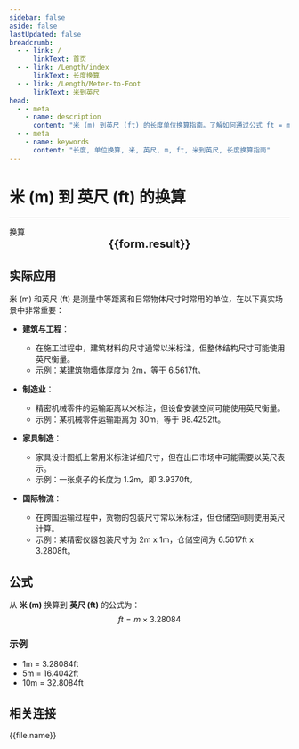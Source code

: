 ```yaml
---
sidebar: false
aside: false
lastUpdated: false
breadcrumb:
  - - link: /
      linkText: 首页
  - - link: /Length/index
      linkText: 长度换算
  - - link: /Length/Meter-to-Foot
      linkText: 米到英尺
head:
  - - meta
    - name: description
      content: "米 (m) 到英尺 (ft) 的长度单位换算指南。了解如何通过公式 ft = m × 3.28084 换算为英尺。"
  - - meta
    - name: keywords
      content: "长度, 单位换算, 米, 英尺, m, ft, 米到英尺, 长度换算指南"
---
```

# 米 (m) 到 英尺 (ft) 的换算
---
<script setup>
import { onMounted, reactive, inject, ref } from 'vue'
import { NButton, NForm, NFormItem, NInput, NInputNumber, NSelect, NCard, useMessage,NGrid ,NGi } from 'naive-ui'
import { defineClientComponent } from 'vitepress'
import { Length } from '../../files';

const convert = inject('convert')

const form = reactive({
  number: null,
  result: '',
})

const convertHandler = () => {
  if (form.number !== null && !isNaN(form.number)) {
    const convertedValue = parseFloat(form.number) * 3.28084
    form.result = `${form.number}m = ${convertedValue.toFixed(4)}ft`
  } else {
    form.result = '请输入有效的数值。'
  }
}
</script>

<n-form size="large" :model="form">
  <n-form-item label="米 (m)">
    <n-input-number v-model:value="form.number" placeholder="输入米" style="width: 100%" />
  </n-form-item>
  <n-form-item>
    <n-button type="info" @click="convertHandler" block>换算</n-button>
  </n-form-item>
</n-form>

<n-card  embedded :bordered="false" hoverable>
  <div  style="text-align:center;font-size:20px;">
    <strong>{{form.result}}</strong>
  </div>
</n-card>

## 实际应用

米 (m) 和英尺 (ft) 是测量中等距离和日常物体尺寸时常用的单位，在以下真实场景中非常重要：

- **建筑与工程**：
  - 在施工过程中，建筑材料的尺寸通常以米标注，但整体结构尺寸可能使用英尺衡量。
  - 示例：某建筑物墙体厚度为 2m，等于 6.5617ft。

- **制造业**：
  - 精密机械零件的运输距离以米标注，但设备安装空间可能使用英尺衡量。
  - 示例：某机械零件运输距离为 30m，等于 98.4252ft。

- **家具制造**：
  - 家具设计图纸上常用米标注详细尺寸，但在出口市场中可能需要以英尺表示。
  - 示例：一张桌子的长度为 1.2m，即 3.9370ft。

- **国际物流**：
  - 在跨国运输过程中，货物的包装尺寸常以米标注，但仓储空间则使用英尺计算。
  - 示例：某精密仪器包装尺寸为 2m x 1m，仓储空间为 6.5617ft x 3.2808ft。

## 公式

从 **米 (m)** 换算到 **英尺 (ft)** 的公式为：
$$ ft = m \times 3.28084 $$

### 示例
- 1m = 3.28084ft
- 5m = 16.4042ft
- 10m = 32.8084ft

## 相关连接
<n-grid x-gap="12" :cols="2">
  <n-gi v-for="(file, index) in Length" :key="index">
    <n-button
      text
      tag="a"
      :href="file.path"
      type="info"
    >
      {{file.name}}
    </n-button>
  </n-gi>
</n-grid>